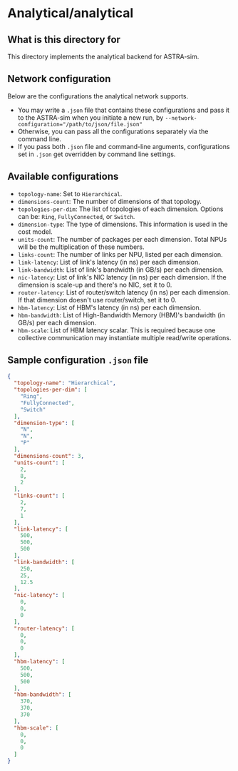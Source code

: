 # Analytical/analytical

## What is this directory for

This directory implements the analytical backend for ASTRA-sim.

## Network configuration

Below are the configurations the analytical network supports.

- You may write a `.json` file that contains these configurations and pass it to the ASTRA-sim when you initiate a new
  run, by `--network-configuration="/path/to/json/file.json"`
- Otherwise, you can pass all the configurations separately via the command line.
- If you pass both `.json` file and command-line arguments, configurations set in `.json` get overridden by command line
  settings.

## Available configurations

- `topology-name`: Set to `Hierarchical`.
- `dimensions-count`: The number of dimensions of that topology.
- `topologies-per-dim`: The list of topologies of each dimension. Options can be: `Ring`, `FullyConnected`, or `Switch`.
- `dimension-type`: The type of dimensions. This information is used in the cost model.
- `units-count`: The number of packages per each dimension. Total NPUs will be the multiplication of these numbers.
- `links-count`: The number of links per NPU, listed per each dimension.
- `link-latency`: List of link's latency (in ns) per each dimension.
- `link-bandwidth`: List of link's bandwidth (in GB/s) per each dimension.
- `nic-latency`: List of link's NIC latency (in ns) per each dimension. If the dimension is scale-up and there's no NIC,
  set it to 0.
- `router-latency`: List of router/switch latency (in ns) per each dimension. If that dimension doesn't use
  router/switch, set it to 0.
- `hbm-latency`: List of HBM's latency (in ns) per each dimension.
- `hbm-bandwidth`: List of High-Bandwidth Memory (HBM)'s bandwidth (in GB/s) per each dimension.
- `hbm-scale`: List of HBM latency scalar. This is required because one collective communication may instantiate
  multiple read/write operations.

## Sample configuration `.json` file

```json
{
  "topology-name": "Hierarchical",
  "topologies-per-dim": [
    "Ring",
    "FullyConnected",
    "Switch"
  ],
  "dimension-type": [
    "N",
    "N",
    "P"
  ],
  "dimensions-count": 3,
  "units-count": [
    2,
    8,
    2
  ],
  "links-count": [
    2,
    7,
    1
  ],
  "link-latency": [
    500,
    500,
    500
  ],
  "link-bandwidth": [
    250,
    25,
    12.5
  ],
  "nic-latency": [
    0,
    0,
    0
  ],
  "router-latency": [
    0,
    0,
    0
  ],
  "hbm-latency": [
    500,
    500,
    500
  ],
  "hbm-bandwidth": [
    370,
    370,
    370
  ],
  "hbm-scale": [
    0,
    0,
    0
  ]
}
```
